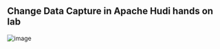 
## Change Data Capture in Apache Hudi hands on lab 
![image](https://user-images.githubusercontent.com/39345855/221360916-0971ef24-2f55-4ac9-800a-29a2a989804f.png)
